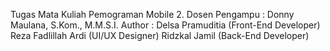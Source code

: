 Tugas Mata Kuliah Pemograman Mobile 2.
Dosen Pengampu : Donny Maulana, S.Kom., M.M.S.I.
Author :
Delsa Pramuditia (Front-End Developer)
Reza Fadlillah Ardi (UI/UX Designer)
Ridzkal Jamil (Back-End Developer)
